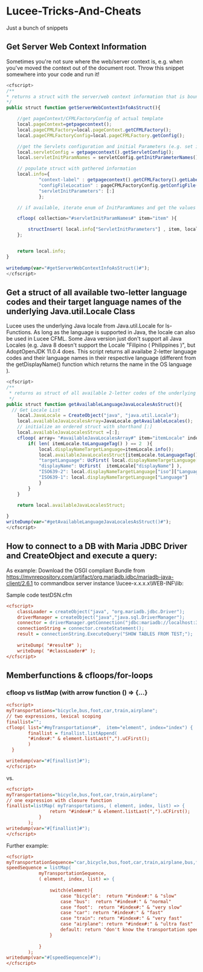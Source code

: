 # Lucee-Tricks-And-Cheats
Just a bunch of snippets

## Get Server Web Context Information
Sometimes you're not sure where the web/server context is, e.g. when you've moved the context out of the document root. Throw this snippet somewhere into your code and run it!
```JavaScript
<cfscript>
/**
* returns a struct with the server/web context information that is bound to this template.
*/
public struct function getServerWebContextInfoAsStruct(){

	//get pageContext/CFMLFactoryConfig of actual template
	local.pageContext=getpagecontext();
	local.pageCFMLFactory=local.pageContext.getCFMLFactory();
	local.pageCFMLFactoryConfig=local.pageCFMLFactory.getConfig();

	//get the Servlets configuration and initial Parameters (e.g. set in Tomcats conf/web.xml)
	local.servletConfig = getpagecontext().getServletConfig();
	local.servletInitParamNames = servletConfig.getInitParameterNames();

	// populate struct with gathered information
	local.info={
			"context-label" : getpagecontext().getCFMLFactory().getLabel(),
			"configFileLocation" : pageCFMLFactoryConfig.getConfigFile(),
			"servletInitParameters": [:]
			};

	// if available, iterate enum of InitParamNames and get the values

	cfloop( collection="#servletInitParamNames#" item="item" ){

		structInsert( local.info["ServletInitParameters"] , item, local.servletConfig.getInitParameter( item.toString() ) );
	};


	return local.info;
}
	
writedump(var="#getServerWebContextInfoAsStruct()#");		
</cfscript>
```

## Get a struct of all available two-letter language codes and their target language names of the underlying Java.util.Locale Class
Lucee uses the underlying Java locale from Java.util.Locale for ls-Functions. As long as the language is supported in Java, the locale can also be used in Lucee CFML.
Some Java version just don't support all Java Locales (e.g. Java 8 doesn't support the Locale "Filipino ( Philippines )", but AdoptOpenJDK 11.0.4 does. 
This script returns all availabe 2-letter language codes and their language names in their respective language (different from the getDisplayName() function which returns the name in the OS language ).

```JavaScript
<cfscript>
/**
 * returns as struct of all available 2-letter codes of the underlying java.util with the referring Language DisplayName (target language)
 */
public struct function getAvailableLanguageJavaLocalesAsStruct(){
  // Get Locale List
    local.JavaLocale = CreateObject("java", "java.util.Locale");
    local.availableJavaLocalesArray=JavaLocale.getAvailableLocales();
    // initialize an ordered struct with shorthand [:]
    local.availableJavaLocalesStruct =[:];
    cfloop( array= "#availableJavaLocalesArray#" item="itemLocale" index="i"){
        if( len( itemLocale.toLanguageTag() ) == 2  ){
            local.displayNameTargetLanguage=itemLocale.info();
            local.availableJavaLocalesStruct[itemLocale.toLanguageTag()] = {
            "targetLanguage": UcFirst( local.displayNameTargetLanguage["display"]["language"] ),
            "displayName": UcFirst(  itemLocale["displayName"] ),
            "ISO639-2": local.displayNameTargetLanguage["iso"]["Language"],
            "ISO639-1": local.displayNameTargetLanguage["Language"]
            }
        }	 
    }
    
    return local.availableJavaLocalesStruct;

}
writeDump(var="#getAvailableLanguageJavaLocalesAsStruct()#");
</cfscript>
```

## How to connect to a DB with Maria JDBC Driver and CreateObject and execute a query:
As example: Download the OSGI compliant Bundle from https://mvnrepository.com/artifact/org.mariadb.jdbc/mariadb-java-client/2.6.1 to commandbox server instance \lucee-x.x.x.x\WEB-INF\lib:

Sample code testDSN.cfm
```ini
<cfscript>
    classLoader = createObject("java", "org.mariadb.jdbc.Driver");
    driverManager = createObject("java","java.sql.DriverManager");
    connector = driverManager.getConnection("jdbc:mariadb://localhost:3306/test?user=root&password=mypassword");
    connectionString = connector.createStatement();
    result = connectionString.ExecuteQuery("SHOW TABLES FROM TEST;");
    
    writeDump( "#result#" );
    writeDump( "#classLoader#" );
</cfscript>
```

## Memberfunctions & cfloops/for-loops

### cfloop vs listMap (with arrow function () => {...}
```ini
<cfscript>
myTransportations="bicycle,bus,foot,car,train,airplane";
// two expressions, lexical scoping
finallist="";
cfloop( list="#myTransportations#",  item="element", index="index") {
	    finallist = finallist.listAppend(
	   	"#index#:" & element.listLast(",").uCFirst();
	   	)
  }

writedump(var="#[finallist]#");
</cfscript>
```

vs.

```ini
<cfscript>
myTransportations="bicycle,bus,foot,car,train,airplane";
// one expression with closure function
finallist=listMap( myTransportations, ( element, index, list) => {
	            return "#index#:" & element.listLast(",").uCFirst();
	        }
	    );
writedump(var="#[finallist]#");
</cfscript>
```

Further example:

```ini
<cfscript>
myTransportationSequence="car,bicycle,bus,foot,car,train,airplane,bus,foot";
speedSequence = listMap( 
			myTransportationSequence, 
			( element, index, list) => {
			
				switch(element){
				    case "bicycle":  return "#index#:" & "slow"
				    case "bus":  return "#index#:" & "normal"
				    case "foot":  return "#index#:" & "very slow"
				    case "car": return "#index#:" & "fast"
				    case "train": return "#index#:" & "very fast"
				    case "airplane": return "#index#:" & "ultra fast"
				    default: return "don't know the transportation speed"; 
				}
				
			}
	    );
writedump(var="#[speedSequence]#");
</cfscript>
```


